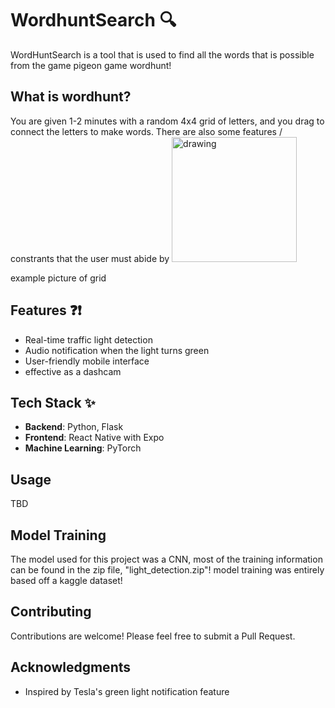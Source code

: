 # WordhuntSearch 🔍

WordHuntSearch is a tool that is used to find all the words that is possible from the game pigeon game wordhunt!

## What is wordhunt?

You are given 1-2 minutes with a random 4x4 grid of letters, and you drag to connect the letters to make words. There are also some features / constrants that the user must abide by
<img src="drawing.jpg" alt="drawing" width="200"/>

example picture of grid

## Features ❓❗

- Real-time traffic light detection
- Audio notification when the light turns green
- User-friendly mobile interface
- effective as a dashcam

## Tech Stack ✨

- **Backend**: Python, Flask
- **Frontend**: React Native with Expo
- **Machine Learning**: PyTorch

## Usage

TBD

## Model Training

The model used for this project was a CNN, most of the training information can be found in the zip file, "light_detection.zip"! model training was entirely based off a kaggle dataset!

## Contributing

Contributions are welcome! Please feel free to submit a Pull Request.

## Acknowledgments

- Inspired by Tesla's green light notification feature
